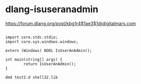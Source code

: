 # dlang-isuseranadmin

https://forum.dlang.org/post/kbg1r4$1ae3$1@digitalmars.com
```

import core.stdc.stdio;
import core.sys.windows.windows;

extern (Windows) BOOL IsUserAnAdmin();

int main(string[] args) {
        return IsUserAnAdmin();
}
```

```
dmd test2.d shell32.lib
```

